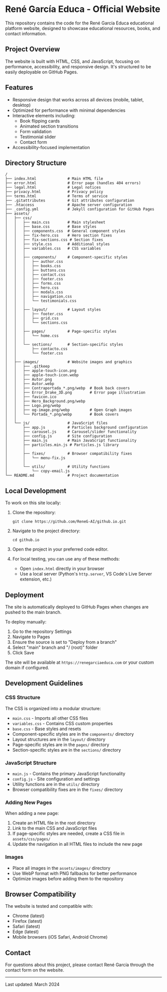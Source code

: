 # René García Educa - Official Website

This repository contains the code for the René García Educa educational platform website, designed to showcase educational resources, books, and contact information.

## Project Overview

The website is built with HTML, CSS, and JavaScript, focusing on performance, accessibility, and responsive design. It's structured to be easily deployable on GitHub Pages.

## Features

- Responsive design that works across all devices (mobile, tablet, desktop)
- Optimized for performance with minimal dependencies
- Interactive elements including:
  - Book flipping cards
  - Animated section transitions
  - Form validation
  - Testimonial slider
  - Contact form
- Accessibility-focused implementation

## Directory Structure

```
/
├── index.html              # Main HTML file
├── error.html              # Error page (handles 404 errors)
├── legal.html              # Legal notices
├── privacy.html            # Privacy policy
├── terms.html              # Terms of service
├── .gitattributes          # Git attributes configuration
├── .htaccess               # Apache server configuration
├── _config.yml             # Jekyll configuration for GitHub Pages
├── assets/
│   ├── css/
│   │   ├── main.css        # Main stylesheet
│   │   ├── base.css        # Base styles
│   │   ├── components.css  # General component styles
│   │   ├── fix-hero.css    # Hero section fixes
│   │   ├── fix-sections.css # Section fixes
│   │   ├── style.css       # Additional styles
│   │   ├── variables.css   # CSS variables
│   │   │
│   │   ├── components/     # Component-specific styles
│   │   │   ├── author.css
│   │   │   ├── books.css
│   │   │   ├── buttons.css
│   │   │   ├── contact.css
│   │   │   ├── footer.css
│   │   │   ├── forms.css
│   │   │   ├── hero.css
│   │   │   ├── modals.css
│   │   │   ├── navigation.css
│   │   │   └── testimonials.css
│   │   │
│   │   ├── layout/         # Layout styles
│   │   │   ├── footer.css
│   │   │   ├── grid.css
│   │   │   └── sections.css
│   │   │
│   │   ├── pages/          # Page-specific styles
│   │   │   └── home.css
│   │   │
│   │   └── sections/       # Section-specific styles
│   │       ├── contacto.css
│   │       └── footer.css
│   │
│   ├── images/             # Website images and graphics
│   │   ├── .gitkeep
│   │   ├── apple-touch-icon.png
│   │   ├── apple-touch-icon.webp
│   │   ├── Autor.png
│   │   ├── Autor.webp
│   │   ├── Contraportada_*.png/webp  # Book back covers
│   │   ├── Error_Drake_3D.png        # Error page illustration
│   │   ├── favicon.ico
│   │   ├── Hero_Background.png/webp
│   │   ├── Logo.png/webp
│   │   ├── og-image.png/webp         # Open Graph images
│   │   └── Portada_*.png/webp        # Book covers
│   │
│   └── js/                 # JavaScript files
│       ├── app.js          # Particles background configuration
│       ├── carousel.js     # Carousel/slider functionality
│       ├── config.js       # Site configuration
│       ├── main.js         # Main JavaScript functionality
│       ├── particles.min.js # Particles.js library
│       │
│       ├── fixes/          # Browser compatibility fixes
│       │   └── menu-fix.js
│       │
│       └── utils/          # Utility functions
│           └── copy-email.js
└── README.md               # Project documentation
```

## Local Development

To work on this site locally:

1. Clone the repository:
   ```
   git clone https://github.com/ReneG-AI/github.io.git
   ```

2. Navigate to the project directory:
   ```
   cd github.io
   ```

3. Open the project in your preferred code editor.

4. For local testing, you can use any of these methods:
   - Open `index.html` directly in your browser
   - Use a local server (Python's `http.server`, VS Code's Live Server extension, etc.)

## Deployment

The site is automatically deployed to GitHub Pages when changes are pushed to the main branch.

To deploy manually:

1. Go to the repository Settings
2. Navigate to Pages
3. Ensure the source is set to "Deploy from a branch"
4. Select "main" branch and "/ (root)" folder
5. Click Save

The site will be available at `https://renegarciaeduca.com` or your custom domain if configured.

## Development Guidelines

### CSS Structure

The CSS is organized into a modular structure:
- `main.css` - Imports all other CSS files
- `variables.css` - Contains CSS custom properties
- `base.css` - Base styles and resets
- Component-specific styles are in the `components/` directory
- Layout structures are in the `layout/` directory
- Page-specific styles are in the `pages/` directory
- Section-specific styles are in the `sections/` directory

### JavaScript Structure

- `main.js` - Contains the primary JavaScript functionality
- `config.js` - Site configuration and settings
- Utility functions are in the `utils/` directory
- Browser compatibility fixes are in the `fixes/` directory

### Adding New Pages

When adding a new page:
1. Create an HTML file in the root directory
2. Link to the main CSS and JavaScript files
3. If page-specific styles are needed, create a CSS file in `assets/css/pages/`
4. Update the navigation in all HTML files to include the new page

### Images

- Place all images in the `assets/images/` directory
- Use WebP format with PNG fallbacks for better performance
- Optimize images before adding them to the repository

## Browser Compatibility

The website is tested and compatible with:
- Chrome (latest)
- Firefox (latest)
- Safari (latest)
- Edge (latest)
- Mobile browsers (iOS Safari, Android Chrome)

## Contact

For questions about this project, please contact René García through the contact form on the website.

---

Last updated: March 2024
